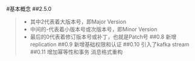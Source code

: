 #基本概念
##2.5.0
> - 其中2代表着大版本号，即Major Version
> - 中间的-代表着小版本号或次版本号，即Minor Version
> - 最后的0代表着修订版本号或补丁，也就是Patch号
##0.8
新增replication
##0.9
新增基础权限和认证
##0.10
引入了kafka stream
##0.11
增加幂等性和事务
消息格式重构
